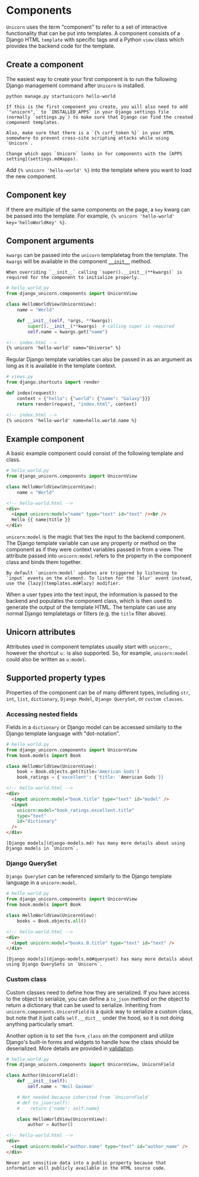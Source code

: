 # Components

`Unicorn` uses the term "component" to refer to a set of interactive functionality that can be put into templates. A component consists of a Django HTML `template` with specific tags and a Python `view` class which provides the backend code for the template.

## Create a component

The easiest way to create your first component is to run the following Django management command after `Unicorn` is installed.

```shell
python manage.py startunicorn hello-world
```

```{warning}
If this is the first component you create, you will also need to add `"unicorn",` to `INSTALLED_APPS` in your Django settings file (normally `settings.py`) to make sure that Django can find the created component templates.

Also, make sure that there is a `{% csrf_token %}` in your HTML somewhere to prevent cross-site scripting attacks while using `Unicorn`.
```

```{note}
Change which apps `Unicorn` looks in for components with the [APPS setting](settings.md#apps).
```

Add `{% unicorn 'hello-world' %}` into the template where you want to load the new component.

## Component key

If there are multiple of the same components on the page, a `key` kwarg can be passed into the template. For example, `{% unicorn 'hello-world' key='helloWorldKey' %}`.

## Component arguments

`kwargs` can be passed into the `unicorn` templatetag from the template. The `kwargs` will be available in the component [`__init__`](advanced.md#__init__) method.

```{warning}
When overriding `__init__` calling `super().__init__(**kwargs)` is required for the component to initialize properly.
```

```python
# hello_world.py
from django_unicorn.components import UnicornView

class HelloWorldView(UnicornView):
    name = "World"

    def __init__(self, *args, **kwargs):
        super().__init__(**kwargs)  # calling super is required
        self.name = kwargs.get("name")
```

```html
<!-- index.html -->
{% unicorn 'hello-world' name="Universe" %}
```

Regular Django template variables can also be passed in as an argument as long as it is available in the template context.

```python
# views.py
from django.shortcuts import render

def index(request):
    context = {"hello": {"world": {"name": "Galaxy"}}}
    return render(request, "index.html", context)
```

```html
<!-- index.html -->
{% unicorn 'hello-world' name=hello.world.name %}
```

## Example component

A basic example component could consist of the following template and class.

```python
# hello_world.py
from django_unicorn.components import UnicornView

class HelloWorldView(UnicornView):
    name = "World"
```

```html
<!-- hello-world.html -->
<div>
  <input unicorn:model="name" type="text" id="text" /><br />
  Hello {{ name|title }}
</div>
```

`unicorn:model` is the magic that ties the input to the backend component. The Django template variable can use any property or method on the component as if they were context variables passed in from a view. The attribute passed into `unicorn:model` refers to the property in the component class and binds them together.

```{note}
By default `unicorn:model` updates are triggered by listening to `input` events on the element. To listen for the `blur` event instead, use the [lazy](templates.md#lazy) modifier.
```

When a user types into the text input, the information is passed to the backend and populates the component class, which is then used to generate the output of the template HTML. The template can use any normal Django templatetags or filters (e.g. the `title` filter above).

## Unicorn attributes

Attributes used in component templates usually start with `unicorn:`, however the shortcut `u:` is also supported. So, for example, `unicorn:model` could also be written as `u:model`.

## Supported property types

Properties of the component can be of many different types, including `str`, `int`, `list`, `dictionary`, `Django Model`, `Django QuerySet`, or `custom classes`.

### Accessing nested fields

Fields in a `dictionary` or Django model can be accessed similarly to the Django template language with "dot-notation".

```python
# hello_world.py
from django_unicorn.components import UnicornView
from book.models import Book

class HelloWorldView(UnicornView):
    book = Book.objects.get(title='American Gods')
    book_ratings = {'excellent': {'title: 'American Gods'}}
```

```html
<!-- hello-world.html -->
<div>
  <input unicorn:model="book.title" type="text" id="model" />
  <input
    unicorn:model="book_ratings.excellent.title"
    type="text"
    id="dictionary"
  />
</div>
```

```{note}
[Django models](django-models.md) has many more details about using Django models in `Unicorn`.
```

### Django QuerySet

`Django QuerySet` can be referenced similarly to the Django template language in a `unicorn:model`.

```python
# hello_world.py
from django_unicorn.components import UnicornView
from book.models import Book

class HelloWorldView(UnicornView):
    books = Book.objects.all()
```

```html
<!-- hello-world.html -->
<div>
  <input unicorn:model="books.0.title" type="text" id="text" />
</div>
```

```{note}
[Django models](django-models.md#queryset) has many more details about using Django QuerySets in `Unicorn`.
```

### Custom class

Custom classes need to define how they are serialized. If you have access to the object to serialize, you can define a `to_json` method on the object to return a dictionary that can be used to serialize. Inheriting from `unicorn.components.UnicornField` is a quick way to serialize a custom class, but note that it just calls `self.__dict__` under the hood, so it is not doing anything particularly smart.

Another option is to set the `form_class` on the component and utilize Django's built-in forms and widgets to handle how the class should be deserialized. More details are provided in [validation](validation.md).

```python
# hello_world.py
from django_unicorn.components import UnicornView, UnicornField

class Author(UnicornField):
    def __init__(self):
        self.name = 'Neil Gaiman'

    # Not needed because inherited from `UnicornField`
    # def to_json(self):
    #    return {'name': self.name}

    class HelloWorldView(UnicornView):
        author = Author()
```

```html
<!-- hello-world.html -->
<div>
  <input unicorn:model="author.name" type="text" id="author_name" />
</div>
```

```{danger}
Never put sensitive data into a public property because that information will publicly available in the HTML source code.
```
